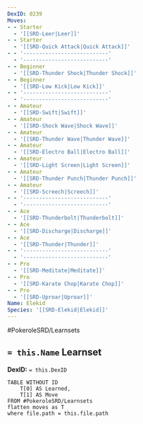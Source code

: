 ```yaml
---
DexID: 0239
Moves:
- - Starter
  - '[[SRD-Leer|Leer]]'
- - Starter
  - '[[SRD-Quick Attack|Quick Attack]]'
- - '---------------------------'
  - '---------------------------'
- - Beginner
  - '[[SRD-Thunder Shock|Thunder Shock]]'
- - Beginner
  - '[[SRD-Low Kick|Low Kick]]'
- - '---------------------------'
  - '---------------------------'
- - Amateur
  - '[[SRD-Swift|Swift]]'
- - Amateur
  - '[[SRD-Shock Wave|Shock Wave]]'
- - Amateur
  - '[[SRD-Thunder Wave|Thunder Wave]]'
- - Amateur
  - '[[SRD-Electro Ball|Electro Ball]]'
- - Amateur
  - '[[SRD-Light Screen|Light Screen]]'
- - Amateur
  - '[[SRD-Thunder Punch|Thunder Punch]]'
- - Amateur
  - '[[SRD-Screech|Screech]]'
- - '---------------------------'
  - '---------------------------'
- - Ace
  - '[[SRD-Thunderbolt|Thunderbolt]]'
- - Ace
  - '[[SRD-Discharge|Discharge]]'
- - Ace
  - '[[SRD-Thunder|Thunder]]'
- - '---------------------------'
  - '---------------------------'
- - Pro
  - '[[SRD-Meditate|Meditate]]'
- - Pro
  - '[[SRD-Karate Chop|Karate Chop]]'
- - Pro
  - '[[SRD-Uproar|Uproar]]'
Name: Elekid
Species: '[[SRD-Elekid|Elekid]]'
---
```


#PokeroleSRD/Learnsets

## `= this.Name` Learnset

**DexID:** `= this.DexID`

```dataview
TABLE WITHOUT ID
    T[0] AS Learned,
    T[1] AS Move
FROM #PokeroleSRD/Learnsets
flatten moves as T
where file.path = this.file.path
```
